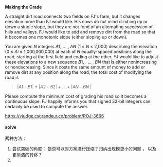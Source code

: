 **Making the Grade**

A straight dirt road connects two fields on FJ's farm, but it changes elevation more than FJ would like. His cows do not mind climbing up or down a single slope, but they are not fond of an alternating succession of hills and valleys. FJ would like to add and remove dirt from the road so that it becomes one monotonic slope (either sloping up or down).

You are given *N* integers *A*1, ... , *AN* (1 ≤ *N* ≤ 2,000) describing the elevation (0 ≤ *Ai* ≤ 1,000,000,000) at each of *N* equally-spaced positions along the road, starting at the first field and ending at the other. FJ would like to adjust these elevations to a new sequence *B*1, . ... , *BN* that is either nonincreasing or nondecreasing. Since it costs the same amount of money to add or remove dirt at any position along the road, the total cost of modifying the road is

> |*A*1 - *B*1| + |*A*2 - *B*2| + ... + |*AN* - *BN* |

Please compute the minimum cost of grading his road so it becomes a continuous slope. FJ happily informs you that signed 32-bit integers can certainly be used to compute the answer.

https://vjudge.csgrandeur.cn/problem/POJ-3666

#### solve

两种方法：
1. 尝试突破的角度： 是否可以对方案进行压缩？归纳出规模更小的问题 ， 以及更简洁的转移？
2. 